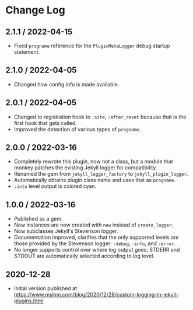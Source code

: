 # Change Log


## 2.1.1 / 2022-04-15

* Fixed `progname` reference for the `PluginMetaLogger` debug startup statement.


## 2.1.0 / 2022-04-05

* Changed how config info is made available.


## 2.0.1 / 2022-04-05

* Changed to registration hook to `:site`, `:after_reset` because that is the first hook that gets called.
* Improved the detection of various types of `progname`.


## 2.0.0 / 2022-03-16

* Completely rewrote this plugin, now not a class,
  but a module that monkey patches the existing Jekyll logger for compatibility.
* Renamed the gem from `jekyll_logger_factory` to `jekyll_plugin_logger`.
* Automatically obtains plugin class name and uses that as `progname`.
* `:into` level output is colored cyan.


## 1.0.0 / 2022-03-16

* Published as a gem.
* New instances are now created with `new` instead of `create_logger`.
* Now subclasses Jekyll's Stevenson logger.
* Documentation improved, clarifies that the only supported levels are those provided by the
  Stevenson logger: `:debug`, `:info`, and `:error`.
* No longer supports control over where log output goes; STDERR and STDOUT are automatically selected according to log level.


## 2020-12-28

* Initial version published at https://www.mslinn.com/blog/2020/12/28/custom-logging-in-jekyll-plugins.html
